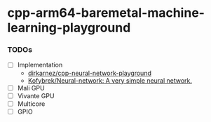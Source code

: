 cpp-arm64-baremetal-machine-learning-playground
===============================================
### TODOs
- [ ] Implementation
  - [dirkarnez/cpp-neural-network-playground](https://github.com/dirkarnez/cpp-neural-network-playground)
  - [Kofybrek/Neural-network: A very simple neural network.](https://github.com/Kofybrek/Neural-network)
- [ ] Mali GPU
- [ ] Vivante GPU
- [ ] Multicore
- [ ] GPIO
